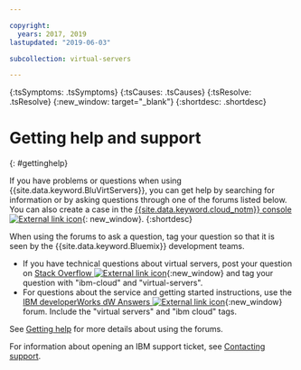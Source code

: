 ```yaml
---

copyright:
  years: 2017, 2019
lastupdated: "2019-06-03"

subcollection: virtual-servers

---
```


{:tsSymptoms: .tsSymptoms} 
{:tsCauses: .tsCauses} 
{:tsResolve: .tsResolve} 
{:new_window: target="_blank"}
{:shortdesc: .shortdesc}

# Getting help and support 
{: #gettinghelp}

If you have problems or questions when using {{site.data.keyword.BluVirtServers}}, you can get help by searching for information or by asking questions through one of the forums listed below. You can also create a case in the [{{site.data.keyword.cloud_notm}} console ![External link icon](../icons/launch-glyph.svg "External link icon")](https://cloud.ibm.com/unifiedsupport/supportcenter){: new_window}.
{:shortdesc}

When using the forums to ask a question, tag your question so that it is seen by the {{site.data.keyword.Bluemix}} development teams.
* If you have technical questions about virtual servers, post your question on [Stack Overflow ![External link icon](../icons/launch-glyph.svg "External link icon")](http://stackoverflow.com/search?q=virtual-servers+ibm-bluemix){:new_window} and tag your question with "ibm-cloud" and "virtual-servers".
* For questions about the service and getting started instructions, use the [IBM developerWorks dW Answers ![External link icon](../icons/launch-glyph.svg "External link icon")](https://developer.ibm.com/answers/topics/virtual-servers.html?smartspace=bluemix){:new_window} forum. Include the  "virtual servers" and "ibm cloud" tags.

See [Getting help](/docs/get-support?topic=get-support-using-avatar#using-avatar) for more details about using the forums.

For information about opening an IBM support ticket, see [Contacting support](/docs/get-support?topic=get-support-using-avatar).
